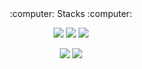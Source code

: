 
<!--
**KimJiHong190/KimJiHong190** is a ✨ _special_ ✨ repository because its `README.md` (this file) appears on your GitHub profile.

Here are some ideas to get you started:

- 🔭 I’m currently working on ...
- 🌱 I’m currently learning ...
- 👯 I’m looking to collaborate on ...
- 🤔 I’m looking for help with ...
- 💬 Ask me about ...
- 📫 How to reach me: ...
- 😄 Pronouns: ...
- ⚡ Fun fact: ...
-->

<div align=center> 
:computer: Stacks :computer:    

<img src="https://img.shields.io/badge/ROS-22314E?style=for-the-badge&logo=ROS&logoColor=white"> <img src="https://img.shields.io/badge/Linux-FCC624?style=for-the-badge&logo=Linux&logoColor=white"> <img src="https://img.shields.io/badge/Python-3776AB?style=for-the-badge&logo=Python&logoColor=white">    
  
  <img src="https://img.shields.io/badge/C++-00599C?style=for-the-badge&logo=C+&logoColor=white">  <img src="https://img.shields.io/badge/IsaacSim-76B900?style=for-the-badge&logo=NVIDIA&logoColor=white">
